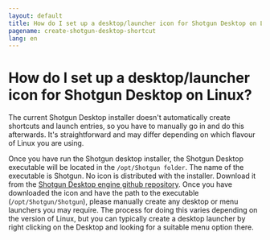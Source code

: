 ```yaml
---
layout: default
title: How do I set up a desktop/launcher icon for Shotgun Desktop on Linux?
pagename: create-shotgun-desktop-shortcut
lang: en
---
```


# How do I set up a desktop/launcher icon for Shotgun Desktop on Linux?

The current Shotgun Desktop installer doesn't automatically create shortcuts and launch entries, so you have to manually go in and do this afterwards. It's straightforward and may differ depending on which flavour of Linux you are using. 

Once you have run the Shotgun desktop installer, the Shotgun Desktop executable will be located in the `/opt/Shotgun folder`. The name of the executable is Shotgun.
No icon is distributed with the installer. Download it from the [Shotgun Desktop engine github repository](https://github.com/shotgunsoftware/tk-desktop/blob/aac6fe004bd003bf26316b9859bd4ebc42eb82dc/resources/default_systray_icon.png).
Once you have downloaded the icon and have the path to the executable (`/opt/Shotgun/Shotgun`), please manually create any desktop or menu launchers you may require. The process for doing this varies depending on the version of Linux, but you can typically create a desktop launcher by right clicking on the Desktop and looking for a suitable menu option there.